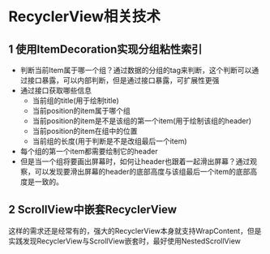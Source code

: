 # RecyclerView相关技术

## 1 使用ItemDecoration实现分组粘性索引


- 判断当前Item属于哪一个组？通过数据的分组的tag来判断，这个判断可以通过接口暴露，可以内部判断，但是通过接口暴露，可扩展性更强
- 通过接口获取哪些信息
  - 当前组的title(用于绘制title)
  - 当前position的item属于哪个组
  - 当前position的item是不是该组的第一个item(用于绘制该组的header)
  - 当前position的item在组中的位置
  - 当前组的长度(用于判断是不是改组最后一个item)
- 每个组的第一个item都需要绘制它的header
- 但是当一个组将要画出屏幕时，如何让header也跟着一起滑出屏幕？通过观察，可以发现要滑出屏幕的header的底部高度与该组最后一个item的底部高度是一致的。

## 2 ScrollView中嵌套RecyclerView

这样的需求还是经常有的，强大的RecyclerView本身就支持WrapContent，但是实践发现RecyclerView与ScrollView嵌套时，最好使用NestedScrollView
